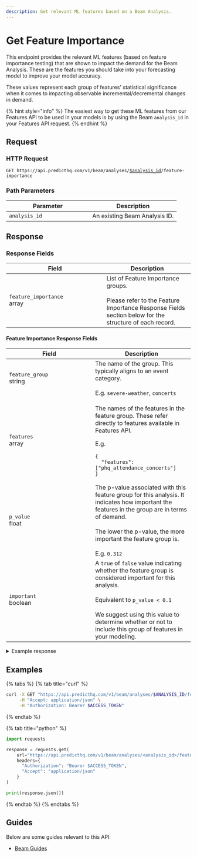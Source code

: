 ```yaml
---
description: Get relevant ML features based on a Beam Analysis.
---
```


# Get Feature Importance

This endpoint provides the relevant ML features (based on feature importance testing) that are shown to impact the demand for the Beam Analysis. These are the features you should take into your forecasting model to improve your model accuracy.

These values represent each group of features' statistical significance when it comes to impacting observable incremental/decremental changes in demand.

{% hint style="info" %}
The easiest way to get these ML features from our Features API to be used in your models is by using the Beam `analysis_id` in your Features API request.
{% endhint %}

## Request

### HTTP Request

<pre class="language-http"><code class="lang-http">GET https://api.predicthq.com/v1/beam/analyses/<a data-footnote-ref href="#user-content-fn-1">$analysis_id</a>/feature-importance
</code></pre>

### Path Parameters

<table><thead><tr><th width="211">Parameter</th><th>Description</th></tr></thead><tbody><tr><td><code>analysis_id</code></td><td>An existing Beam Analysis ID.</td></tr></tbody></table>

## Response

### Response Fields

<table><thead><tr><th width="250">Field</th><th>Description</th></tr></thead><tbody><tr><td><code>feature_importance</code><br>array</td><td>List of Feature Importance groups.<br><br>Please refer to the Feature Importance Response Fields section below for the structure of each record.</td></tr></tbody></table>

#### Feature Importance Response Fields

<table><thead><tr><th width="219">Field</th><th>Description</th></tr></thead><tbody><tr><td><code>feature_group</code><br>string</td><td>The name of the group. This typically aligns to an event category.<br><br>E.g. <code>severe-weather</code>, <code>concerts</code></td></tr><tr><td><code>features</code><br>array</td><td><p>The names of the features in the feature group. These refer directly to features available in Features API.</p><p>E.g.</p><pre class="language-json"><code class="lang-json">{
  "features": ["phq_attendance_concerts"]
}
</code></pre></td></tr><tr><td><code>p_value</code><br>float</td><td>The p-value associated with this feature group for this analysis. It indicates how important the features in the group are in terms of demand.<br><br>The lower the p-value, the more important the feature group is.<br><br>E.g. <code>0.312</code></td></tr><tr><td><code>important</code><br>boolean</td><td>A <code>true</code> of <code>false</code> value indicating whether the feature group is considered important for this analysis.<br><br>Equivalent to <code>p_value &#x3C; 0.1</code><br><br>We suggest using this value to determine whether or not to include this group of features in your modeling.</td></tr></tbody></table>

<details>

<summary>Example response</summary>

Below is an example response:

```json
{
    "feature_importance": [
        {
            "feature_group": "expos",
            "features": [
                "phq_attendance_expos"
            ],
            "p_value": 0.0,
            "important": true
        },
        {
            "feature_group": "school-holidays",
            "features": [
                "phq_attendance_school_holidays"
            ],
            "p_value": 0.0,
            "important": true
        },
        {
            "feature_group": "concerts",
            "features": [
                "phq_attendance_concerts"
            ],
            "p_value": 0.0002,
            "important": true
        },
        {
            "feature_group": "sports",
            "features": [
                "phq_attendance_sports"
            ],
            "p_value": 0.0039,
            "important": true
        },
        {
            "feature_group": "severe-weather",
            "features": [
                "phq_impact_severe_weather_air_quality_retail",
                "phq_impact_severe_weather_blizzard_retail",
                "phq_impact_severe_weather_cold_wave_retail",
                "phq_impact_severe_weather_cold_wave_snow_retail",
                "phq_impact_severe_weather_cold_wave_storm_retail",
                "phq_impact_severe_weather_dust_retail",
                "phq_impact_severe_weather_dust_storm_retail",
                "phq_impact_severe_weather_flood_retail",
                "phq_impact_severe_weather_heat_wave_retail",
                "phq_impact_severe_weather_hurricane_retail",
                "phq_impact_severe_weather_thunderstorm_retail",
                "phq_impact_severe_weather_tornado_retail",
                "phq_impact_severe_weather_tropical_storm_retail"
            ],
            "p_value": 0.1523,
            "important": false
        }
    ]
}
```

</details>

## Examples

{% tabs %}
{% tab title="curl" %}
```bash
curl -X GET "https://api.predicthq.com/v1/beam/analyses/$ANALYSIS_ID/feature-importance" \
     -H "Accept: application/json" \
     -H "Authorization: Bearer $ACCESS_TOKEN"
```
{% endtab %}

{% tab title="python" %}
```python
import requests

response = requests.get(
    url="https://api.predicthq.com/v1/beam/analyses/<analysis_id>/feature-importance",
    headers={
      "Authorization": "Bearer $ACCESS_TOKEN",
      "Accept": "application/json"
    }
)

print(response.json())
```
{% endtab %}
{% endtabs %}

## Guides

Below are some guides relevant to this API:

* [Beam Guides](https://app.gitbook.com/s/tNhzHETmXsrWeVBndqqJ/getting-started/guides/beam-guides)

[^1]: An existing Beam Analysis ID.

